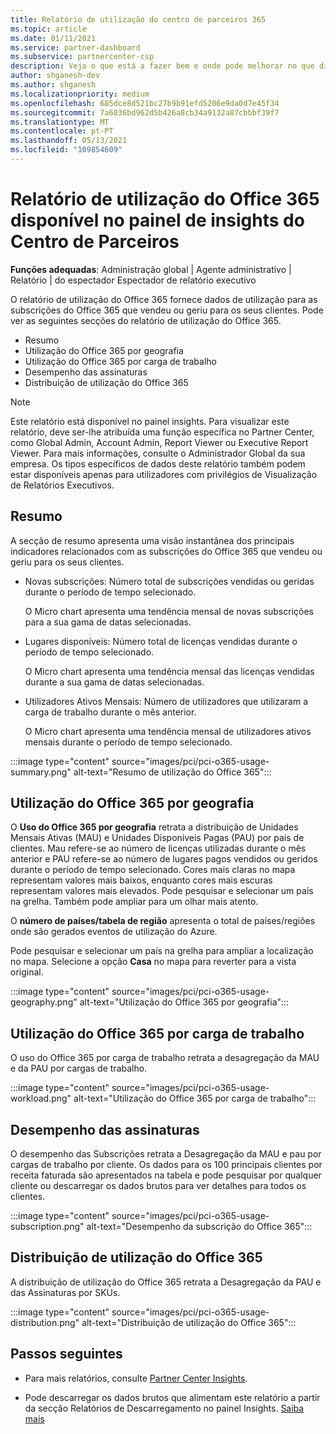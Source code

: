 ```yaml
---
title: Relatório de utilização do centro de parceiros 365
ms.topic: article
ms.date: 01/11/2021
ms.service: partner-dashboard
ms.subservice: partnercenter-csp
description: Veja o que está a fazer bem e onde pode melhorar no que diz respeito ao uso das subscrições do Office 365 que vende ou gere para os seus clientes.
author: shganesh-dev
ms.author: shganesh
ms.localizationpriority: medium
ms.openlocfilehash: 685dce8d521bc27b9b91efd5206e9da0d7e45f34
ms.sourcegitcommit: 7a6836bd962d5b426a8cb34a9132a87cbbbf39f7
ms.translationtype: MT
ms.contentlocale: pt-PT
ms.lasthandoff: 05/13/2021
ms.locfileid: "109854609"
---
```

# <a name="office-365-usage-report-available-from-the-partner-center-insights-dashboard"></a>Relatório de utilização do Office 365 disponível no painel de insights do Centro de Parceiros

**Funções adequadas**: Administração global | Agente administrativo | Relatório | do espectador Espectador de relatório executivo

O relatório de utilização do Office 365 fornece dados de utilização para as subscrições do Office 365 que vendeu ou geriu para os seus clientes. Pode ver as seguintes secções do relatório de utilização do Office 365.

- Resumo
- Utilização do Office 365 por geografia
- Utilização do Office 365 por carga de trabalho
- Desempenho das assinaturas
- Distribuição de utilização do Office 365

 > [!NOTE]
 > Este relatório está disponível no painel insights. Para visualizar este relatório, deve ser-lhe atribuída uma função específica no Partner Center, como Global Admin, Account Admin, Report Viewer ou Executive Report Viewer. Para mais informações, consulte o Administrador Global da sua empresa. Os tipos específicos de dados deste relatório também podem estar disponíveis apenas para utilizadores com privilégios de Visualização de Relatórios Executivos.

## <a name="summary"></a>Resumo

A secção de resumo apresenta uma visão instantânea dos principais indicadores relacionados com as subscrições do Office 365 que vendeu ou geriu para os seus clientes.  

- Novas subscrições: Número total de subscrições vendidas ou geridas durante o período de tempo selecionado.

   O Micro chart apresenta uma tendência mensal de novas subscrições para a sua gama de datas selecionadas.

- Lugares disponíveis: Número total de licenças vendidas durante o período de tempo selecionado.

   O Micro chart apresenta uma tendência mensal das licenças vendidas durante a sua gama de datas selecionadas.

- Utilizadores Ativos Mensais: Número de utilizadores que utilizaram a carga de trabalho durante o mês anterior. 

   O Micro chart apresenta uma tendência mensal de utilizadores ativos mensais durante o período de tempo selecionado.

:::image type="content" source="images/pci/pci-o365-usage-summary.png" alt-text="Resumo de utilização do Office 365":::

## <a name="office-365-usage-by-geography"></a>Utilização do Office 365 por geografia

O **Uso do Office 365 por geografia** retrata a distribuição de Unidades Mensais Ativas (MAU) e Unidades Disponíveis Pagas (PAU) por país de clientes. Mau refere-se ao número de licenças utilizadas durante o mês anterior e PAU refere-se ao número de lugares pagos vendidos ou geridos durante o período de tempo selecionado. Cores mais claras no mapa representam valores mais baixos, enquanto cores mais escuras representam valores mais elevados. Pode pesquisar e selecionar um país na grelha. Também pode ampliar para um olhar mais atento.

O **número de países/tabela de região** apresenta o total de países/regiões onde são gerados eventos de utilização do Azure.

Pode pesquisar e selecionar um país na grelha para ampliar a localização no mapa. Selecione a opção **Casa** no mapa para reverter para a vista original.


:::image type="content" source="images/pci/pci-o365-usage-geography.png" alt-text="Utilização do Office 365 por geografia":::

## <a name="office-365-usage-by-workload"></a>Utilização do Office 365 por carga de trabalho

O uso do Office 365 por carga de trabalho retrata a desagregação da MAU e da PAU por cargas de trabalho.

:::image type="content" source="images/pci/pci-o365-usage-workload.png" alt-text="Utilização do Office 365 por carga de trabalho":::

## <a name="subscriptions-performance"></a>Desempenho das assinaturas

O desempenho das Subscrições retrata a Desagregação da MAU e pau por cargas de trabalho por cliente. Os dados para os 100 principais clientes por receita faturada são apresentados na tabela e pode pesquisar por qualquer cliente ou descarregar os dados brutos para ver detalhes para todos os clientes.

:::image type="content" source="images/pci/pci-o365-usage-subscription.png" alt-text="Desempenho da subscrição do Office 365":::

## <a name="office-365-usage-distribution"></a>Distribuição de utilização do Office 365

A distribuição de utilização do Office 365 retrata a Desagregação da PAU e das Assinaturas por SKUs.

:::image type="content" source="images/pci/pci-o365-usage-distribution.png" alt-text="Distribuição de utilização do Office 365":::

## <a name="next-steps"></a>Passos seguintes

- Para mais relatórios, consulte [Partner Center Insights](partner-center-insights.md).

- Pode descarregar os dados brutos que alimentam este relatório a partir da secção Relatórios de Descarregamento no painel Insights. [Saiba mais](pci-download-reports.md) 
